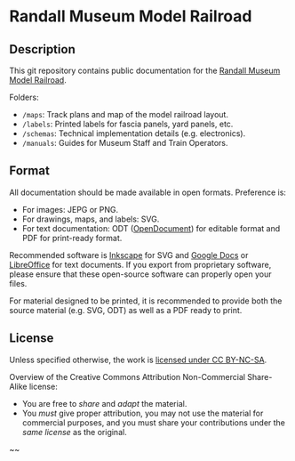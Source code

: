 # Randall Museum Model Railroad

## Description

This git repository contains public documentation for the
[Randall Museum Model Railroad](https://www.alfray.com/trains/randall/).

Folders:

* `/maps`: Track plans and map of the model railroad layout.
* `/labels`: Printed labels for fascia panels, yard panels, etc.
* `/schemas`: Technical implementation details (e.g. electronics).
* `/manuals`: Guides for Museum Staff and Train Operators.

## Format

All documentation should be made available in open formats.
Preference is:

* For images: JEPG or PNG.
* For drawings, maps, and labels: SVG.
* For text documentation: ODT ([OpenDocument](https://en.wikipedia.org/wiki/OpenDocument)) for editable format and PDF for print-ready format.

Recommended software is
[Inkscape](https://inkscape.org/) for SVG and
[Google Docs](https://www.google.com/docs/about/) or
[LibreOffice](https://www.libreoffice.org/) for text documents.
If you export from proprietary software, please ensure that these open-source software can properly open your files.

For material designed to be printed, it is recommended to provide both the source material (e.g. SVG, ODT)
as well as a PDF ready to print.


## License

Unless specified otherwise, 
the work is [licensed under CC BY-NC-SA](https://creativecommons.org/licenses/by-nc-sa/4.0/).

Overview of the Creative Commons Attribution Non-Commercial Share-Alike license:

* You are free to _share_ and _adapt_ the material.
* You _must_ give proper attribution, you may not use the material for commercial purposes, and you
  must share your contributions under the _same license_ as the original.


~~

